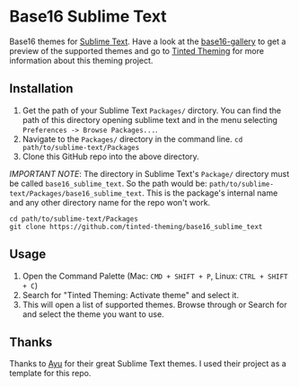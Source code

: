 # Base16 Sublime Text

Base16 themes for [Sublime Text]. Have a look at the [base16-gallery] to
get a preview of the supported themes and go to [Tinted Theming] for
more information about this theming project.

## Installation

1. Get the path of your Sublime Text `Packages/` dirctory. You can find
   the path of this directory opening sublime text and in the menu
   selecting `Preferences -> Browse Packages...`.
2. Navigate to the `Packages/` directory in the command line. `cd
   path/to/sublime-text/Packages`
3. Clone this GitHub repo into the above directory.

*IMPORTANT NOTE*: The directory in Sublime Text's `Package/` directory
must be called `base16_sublime_text`. So the path would be:
`path/to/sublime-text/Packages/base16_sublime_text`. This is the
package's internal name and any other directory name for the repo won't
work.

```shell
cd path/to/sublime-text/Packages
git clone https://github.com/tinted-theming/base16_sublime_text
```

## Usage

1. Open the Command Palette (Mac: `CMD + SHIFT + P`, Linux: `CTRL + SHIFT + C`)
2. Search for "Tinted Theming: Activate theme" and select it.
3. This will open a list of supported themes. Browse through or Search
   for and select the theme you want to use.

## Thanks

Thanks to [Ayu] for their great Sublime Text themes. I used their
project as a template for this repo.

[Sublime Text]: https://www.sublimetext.com
[base16-gallery]: https://tinted-theming.github.io/base16-gallery
[Tinted Theming]: https://github.com/tinted-theming
[Ayu]: https://github.com/dempfi/ayu

